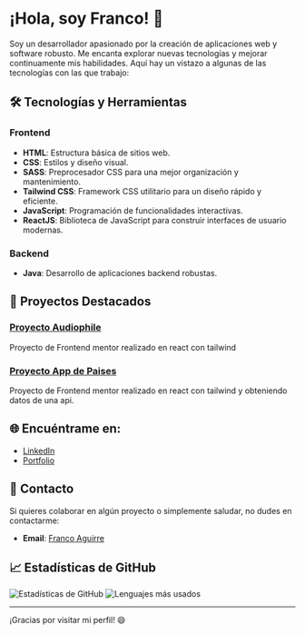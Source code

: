 # ¡Hola, soy Franco! 👋

Soy un desarrollador apasionado por la creación de aplicaciones web y software robusto. Me encanta explorar nuevas tecnologías y mejorar continuamente mis habilidades. Aquí hay un vistazo a algunas de las tecnologías con las que trabajo:

## 🛠️ Tecnologías y Herramientas

### Frontend

- **HTML**: Estructura básica de sitios web.
- **CSS**: Estilos y diseño visual.
- **SASS**: Preprocesador CSS para una mejor organización y mantenimiento.
- **Tailwind CSS**: Framework CSS utilitario para un diseño rápido y eficiente.
- **JavaScript**: Programación de funcionalidades interactivas.
- **ReactJS**: Biblioteca de JavaScript para construir interfaces de usuario modernas.

### Backend

- **Java**: Desarrollo de aplicaciones backend robustas.

## 🌟 Proyectos Destacados

### [Proyecto Audiophile]([https://github.com/tu-usuario/proyecto-a](https://github.com/Fran3103/audiophile-ecommerce))
Proyecto de Frontend mentor realizado en react con tailwind

### [Proyecto App de Paises]([https://github.com/tu-usuario/proyecto-b](https://github.com/Fran3103/CountryApp))
Proyecto de Frontend mentor realizado en react con tailwind y obteniendo datos de una api.





## 🌐 Encuéntrame en:

- [LinkedIn](https://www.linkedin.com/in/franconahuelaguirre)
- [Portfolio](https://francoaguirre.vercel.app/)

## 📧 Contacto

Si quieres colaborar en algún proyecto o simplemente saludar, no dudes en contactarme:

- **Email**: [Franco Aguirre](mailto:fn.aguirre@hotmail.com)

## 📈 Estadísticas de GitHub

![Estadísticas de GitHub](https://github-readme-stats.vercel.app/api?username=Fran3103&show_icons=true&theme=radical)
![Lenguajes más usados](https://github-readme-stats.vercel.app/api/top-langs/?username=Fran3103&layout=compact&theme=radical)

---

¡Gracias por visitar mi perfil! 😄
